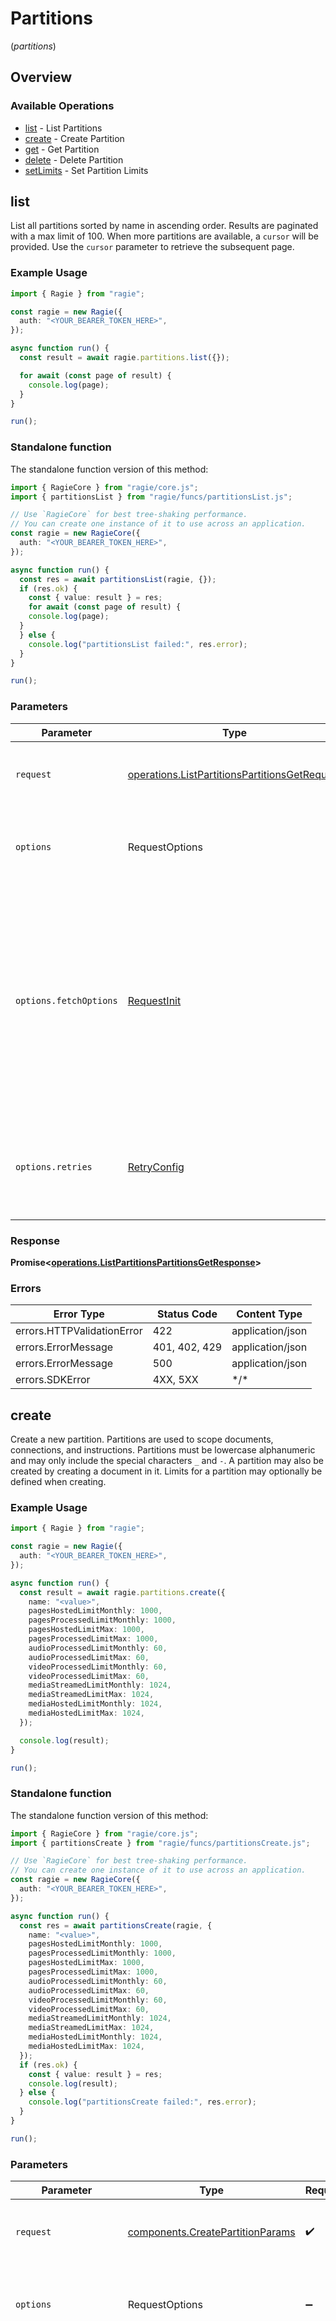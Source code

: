 # Partitions
(*partitions*)

## Overview

### Available Operations

* [list](#list) - List Partitions
* [create](#create) - Create Partition
* [get](#get) - Get Partition
* [delete](#delete) - Delete Partition
* [setLimits](#setlimits) - Set Partition Limits

## list

List all partitions sorted by name in ascending order. Results are paginated with a max limit of 100. When more partitions are available, a `cursor` will be provided. Use the `cursor` parameter to retrieve the subsequent page.

### Example Usage

<!-- UsageSnippet language="typescript" operationID="list_partitions_partitions_get" method="get" path="/partitions" -->
```typescript
import { Ragie } from "ragie";

const ragie = new Ragie({
  auth: "<YOUR_BEARER_TOKEN_HERE>",
});

async function run() {
  const result = await ragie.partitions.list({});

  for await (const page of result) {
    console.log(page);
  }
}

run();
```

### Standalone function

The standalone function version of this method:

```typescript
import { RagieCore } from "ragie/core.js";
import { partitionsList } from "ragie/funcs/partitionsList.js";

// Use `RagieCore` for best tree-shaking performance.
// You can create one instance of it to use across an application.
const ragie = new RagieCore({
  auth: "<YOUR_BEARER_TOKEN_HERE>",
});

async function run() {
  const res = await partitionsList(ragie, {});
  if (res.ok) {
    const { value: result } = res;
    for await (const page of result) {
    console.log(page);
  }
  } else {
    console.log("partitionsList failed:", res.error);
  }
}

run();
```

### Parameters

| Parameter                                                                                                                                                                      | Type                                                                                                                                                                           | Required                                                                                                                                                                       | Description                                                                                                                                                                    |
| ------------------------------------------------------------------------------------------------------------------------------------------------------------------------------ | ------------------------------------------------------------------------------------------------------------------------------------------------------------------------------ | ------------------------------------------------------------------------------------------------------------------------------------------------------------------------------ | ------------------------------------------------------------------------------------------------------------------------------------------------------------------------------ |
| `request`                                                                                                                                                                      | [operations.ListPartitionsPartitionsGetRequest](../../models/operations/listpartitionspartitionsgetrequest.md)                                                                 | :heavy_check_mark:                                                                                                                                                             | The request object to use for the request.                                                                                                                                     |
| `options`                                                                                                                                                                      | RequestOptions                                                                                                                                                                 | :heavy_minus_sign:                                                                                                                                                             | Used to set various options for making HTTP requests.                                                                                                                          |
| `options.fetchOptions`                                                                                                                                                         | [RequestInit](https://developer.mozilla.org/en-US/docs/Web/API/Request/Request#options)                                                                                        | :heavy_minus_sign:                                                                                                                                                             | Options that are passed to the underlying HTTP request. This can be used to inject extra headers for examples. All `Request` options, except `method` and `body`, are allowed. |
| `options.retries`                                                                                                                                                              | [RetryConfig](../../lib/utils/retryconfig.md)                                                                                                                                  | :heavy_minus_sign:                                                                                                                                                             | Enables retrying HTTP requests under certain failure conditions.                                                                                                               |

### Response

**Promise\<[operations.ListPartitionsPartitionsGetResponse](../../models/operations/listpartitionspartitionsgetresponse.md)\>**

### Errors

| Error Type                 | Status Code                | Content Type               |
| -------------------------- | -------------------------- | -------------------------- |
| errors.HTTPValidationError | 422                        | application/json           |
| errors.ErrorMessage        | 401, 402, 429              | application/json           |
| errors.ErrorMessage        | 500                        | application/json           |
| errors.SDKError            | 4XX, 5XX                   | \*/\*                      |

## create

Create a new partition. Partitions are used to scope documents, connections, and instructions. Partitions must be lowercase alphanumeric and may only include the special characters `_` and `-`. A partition may also be created by creating a document in it. Limits for a partition may optionally be defined when creating.

### Example Usage

<!-- UsageSnippet language="typescript" operationID="create_partition_partitions_post" method="post" path="/partitions" -->
```typescript
import { Ragie } from "ragie";

const ragie = new Ragie({
  auth: "<YOUR_BEARER_TOKEN_HERE>",
});

async function run() {
  const result = await ragie.partitions.create({
    name: "<value>",
    pagesHostedLimitMonthly: 1000,
    pagesProcessedLimitMonthly: 1000,
    pagesHostedLimitMax: 1000,
    pagesProcessedLimitMax: 1000,
    audioProcessedLimitMonthly: 60,
    audioProcessedLimitMax: 60,
    videoProcessedLimitMonthly: 60,
    videoProcessedLimitMax: 60,
    mediaStreamedLimitMonthly: 1024,
    mediaStreamedLimitMax: 1024,
    mediaHostedLimitMonthly: 1024,
    mediaHostedLimitMax: 1024,
  });

  console.log(result);
}

run();
```

### Standalone function

The standalone function version of this method:

```typescript
import { RagieCore } from "ragie/core.js";
import { partitionsCreate } from "ragie/funcs/partitionsCreate.js";

// Use `RagieCore` for best tree-shaking performance.
// You can create one instance of it to use across an application.
const ragie = new RagieCore({
  auth: "<YOUR_BEARER_TOKEN_HERE>",
});

async function run() {
  const res = await partitionsCreate(ragie, {
    name: "<value>",
    pagesHostedLimitMonthly: 1000,
    pagesProcessedLimitMonthly: 1000,
    pagesHostedLimitMax: 1000,
    pagesProcessedLimitMax: 1000,
    audioProcessedLimitMonthly: 60,
    audioProcessedLimitMax: 60,
    videoProcessedLimitMonthly: 60,
    videoProcessedLimitMax: 60,
    mediaStreamedLimitMonthly: 1024,
    mediaStreamedLimitMax: 1024,
    mediaHostedLimitMonthly: 1024,
    mediaHostedLimitMax: 1024,
  });
  if (res.ok) {
    const { value: result } = res;
    console.log(result);
  } else {
    console.log("partitionsCreate failed:", res.error);
  }
}

run();
```

### Parameters

| Parameter                                                                                                                                                                      | Type                                                                                                                                                                           | Required                                                                                                                                                                       | Description                                                                                                                                                                    |
| ------------------------------------------------------------------------------------------------------------------------------------------------------------------------------ | ------------------------------------------------------------------------------------------------------------------------------------------------------------------------------ | ------------------------------------------------------------------------------------------------------------------------------------------------------------------------------ | ------------------------------------------------------------------------------------------------------------------------------------------------------------------------------ |
| `request`                                                                                                                                                                      | [components.CreatePartitionParams](../../models/components/createpartitionparams.md)                                                                                           | :heavy_check_mark:                                                                                                                                                             | The request object to use for the request.                                                                                                                                     |
| `options`                                                                                                                                                                      | RequestOptions                                                                                                                                                                 | :heavy_minus_sign:                                                                                                                                                             | Used to set various options for making HTTP requests.                                                                                                                          |
| `options.fetchOptions`                                                                                                                                                         | [RequestInit](https://developer.mozilla.org/en-US/docs/Web/API/Request/Request#options)                                                                                        | :heavy_minus_sign:                                                                                                                                                             | Options that are passed to the underlying HTTP request. This can be used to inject extra headers for examples. All `Request` options, except `method` and `body`, are allowed. |
| `options.retries`                                                                                                                                                              | [RetryConfig](../../lib/utils/retryconfig.md)                                                                                                                                  | :heavy_minus_sign:                                                                                                                                                             | Enables retrying HTTP requests under certain failure conditions.                                                                                                               |

### Response

**Promise\<[components.Partition](../../models/components/partition.md)\>**

### Errors

| Error Type                 | Status Code                | Content Type               |
| -------------------------- | -------------------------- | -------------------------- |
| errors.HTTPValidationError | 422                        | application/json           |
| errors.ErrorMessage        | 401, 402, 429              | application/json           |
| errors.ErrorMessage        | 500                        | application/json           |
| errors.SDKError            | 4XX, 5XX                   | \*/\*                      |

## get

Get a partition by its ID. Includes usage information such as the number of documents and pages hosted and processed. The partition's limits are also included.

### Example Usage

<!-- UsageSnippet language="typescript" operationID="get_partition_partitions__partition_id__get" method="get" path="/partitions/{partition_id}" -->
```typescript
import { Ragie } from "ragie";

const ragie = new Ragie({
  auth: "<YOUR_BEARER_TOKEN_HERE>",
});

async function run() {
  const result = await ragie.partitions.get({
    partitionId: "<id>",
  });

  console.log(result);
}

run();
```

### Standalone function

The standalone function version of this method:

```typescript
import { RagieCore } from "ragie/core.js";
import { partitionsGet } from "ragie/funcs/partitionsGet.js";

// Use `RagieCore` for best tree-shaking performance.
// You can create one instance of it to use across an application.
const ragie = new RagieCore({
  auth: "<YOUR_BEARER_TOKEN_HERE>",
});

async function run() {
  const res = await partitionsGet(ragie, {
    partitionId: "<id>",
  });
  if (res.ok) {
    const { value: result } = res;
    console.log(result);
  } else {
    console.log("partitionsGet failed:", res.error);
  }
}

run();
```

### Parameters

| Parameter                                                                                                                                                                      | Type                                                                                                                                                                           | Required                                                                                                                                                                       | Description                                                                                                                                                                    |
| ------------------------------------------------------------------------------------------------------------------------------------------------------------------------------ | ------------------------------------------------------------------------------------------------------------------------------------------------------------------------------ | ------------------------------------------------------------------------------------------------------------------------------------------------------------------------------ | ------------------------------------------------------------------------------------------------------------------------------------------------------------------------------ |
| `request`                                                                                                                                                                      | [operations.GetPartitionPartitionsPartitionIdGetRequest](../../models/operations/getpartitionpartitionspartitionidgetrequest.md)                                               | :heavy_check_mark:                                                                                                                                                             | The request object to use for the request.                                                                                                                                     |
| `options`                                                                                                                                                                      | RequestOptions                                                                                                                                                                 | :heavy_minus_sign:                                                                                                                                                             | Used to set various options for making HTTP requests.                                                                                                                          |
| `options.fetchOptions`                                                                                                                                                         | [RequestInit](https://developer.mozilla.org/en-US/docs/Web/API/Request/Request#options)                                                                                        | :heavy_minus_sign:                                                                                                                                                             | Options that are passed to the underlying HTTP request. This can be used to inject extra headers for examples. All `Request` options, except `method` and `body`, are allowed. |
| `options.retries`                                                                                                                                                              | [RetryConfig](../../lib/utils/retryconfig.md)                                                                                                                                  | :heavy_minus_sign:                                                                                                                                                             | Enables retrying HTTP requests under certain failure conditions.                                                                                                               |

### Response

**Promise\<[components.PartitionDetail](../../models/components/partitiondetail.md)\>**

### Errors

| Error Type                 | Status Code                | Content Type               |
| -------------------------- | -------------------------- | -------------------------- |
| errors.HTTPValidationError | 422                        | application/json           |
| errors.ErrorMessage        | 401, 402, 429              | application/json           |
| errors.ErrorMessage        | 500                        | application/json           |
| errors.SDKError            | 4XX, 5XX                   | \*/\*                      |

## delete

Deletes a partition and all of its associated data. This includes connections, documents, and partition specific instructions. This operation is irreversible.

### Example Usage

<!-- UsageSnippet language="typescript" operationID="delete_partition_partitions__partition_id__delete" method="delete" path="/partitions/{partition_id}" -->
```typescript
import { Ragie } from "ragie";

const ragie = new Ragie({
  auth: "<YOUR_BEARER_TOKEN_HERE>",
});

async function run() {
  const result = await ragie.partitions.delete({
    partitionId: "<id>",
  });

  console.log(result);
}

run();
```

### Standalone function

The standalone function version of this method:

```typescript
import { RagieCore } from "ragie/core.js";
import { partitionsDelete } from "ragie/funcs/partitionsDelete.js";

// Use `RagieCore` for best tree-shaking performance.
// You can create one instance of it to use across an application.
const ragie = new RagieCore({
  auth: "<YOUR_BEARER_TOKEN_HERE>",
});

async function run() {
  const res = await partitionsDelete(ragie, {
    partitionId: "<id>",
  });
  if (res.ok) {
    const { value: result } = res;
    console.log(result);
  } else {
    console.log("partitionsDelete failed:", res.error);
  }
}

run();
```

### Parameters

| Parameter                                                                                                                                                                      | Type                                                                                                                                                                           | Required                                                                                                                                                                       | Description                                                                                                                                                                    |
| ------------------------------------------------------------------------------------------------------------------------------------------------------------------------------ | ------------------------------------------------------------------------------------------------------------------------------------------------------------------------------ | ------------------------------------------------------------------------------------------------------------------------------------------------------------------------------ | ------------------------------------------------------------------------------------------------------------------------------------------------------------------------------ |
| `request`                                                                                                                                                                      | [operations.DeletePartitionPartitionsPartitionIdDeleteRequest](../../models/operations/deletepartitionpartitionspartitioniddeleterequest.md)                                   | :heavy_check_mark:                                                                                                                                                             | The request object to use for the request.                                                                                                                                     |
| `options`                                                                                                                                                                      | RequestOptions                                                                                                                                                                 | :heavy_minus_sign:                                                                                                                                                             | Used to set various options for making HTTP requests.                                                                                                                          |
| `options.fetchOptions`                                                                                                                                                         | [RequestInit](https://developer.mozilla.org/en-US/docs/Web/API/Request/Request#options)                                                                                        | :heavy_minus_sign:                                                                                                                                                             | Options that are passed to the underlying HTTP request. This can be used to inject extra headers for examples. All `Request` options, except `method` and `body`, are allowed. |
| `options.retries`                                                                                                                                                              | [RetryConfig](../../lib/utils/retryconfig.md)                                                                                                                                  | :heavy_minus_sign:                                                                                                                                                             | Enables retrying HTTP requests under certain failure conditions.                                                                                                               |

### Response

**Promise\<[{ [k: string]: string }](../../models/.md)\>**

### Errors

| Error Type                 | Status Code                | Content Type               |
| -------------------------- | -------------------------- | -------------------------- |
| errors.HTTPValidationError | 422                        | application/json           |
| errors.ErrorMessage        | 401, 402, 429              | application/json           |
| errors.ErrorMessage        | 500                        | application/json           |
| errors.SDKError            | 4XX, 5XX                   | \*/\*                      |

## setLimits

Sets limits on a partition. Limits can be set on the total number of pages a partition can host and process. When the limit is reached, the partition will be disabled. A limit may be removed by setting it to `null`.

### Example Usage

<!-- UsageSnippet language="typescript" operationID="set_partition_limits_partitions__partition_id__limits_put" method="put" path="/partitions/{partition_id}/limits" -->
```typescript
import { Ragie } from "ragie";

const ragie = new Ragie({
  auth: "<YOUR_BEARER_TOKEN_HERE>",
});

async function run() {
  const result = await ragie.partitions.setLimits({
    partitionId: "<id>",
    partitionLimitParams: {
      pagesHostedLimitMonthly: 1000,
      pagesProcessedLimitMonthly: 1000,
      pagesHostedLimitMax: 1000,
      pagesProcessedLimitMax: 1000,
      videoProcessedLimitMonthly: 3600,
      videoProcessedLimitMax: 3600,
      audioProcessedLimitMonthly: 3600,
      audioProcessedLimitMax: 3600,
      mediaStreamedLimitMonthly: 1024,
      mediaStreamedLimitMax: 1024,
      mediaHostedLimitMonthly: 1024,
      mediaHostedLimitMax: 1024,
    },
  });

  console.log(result);
}

run();
```

### Standalone function

The standalone function version of this method:

```typescript
import { RagieCore } from "ragie/core.js";
import { partitionsSetLimits } from "ragie/funcs/partitionsSetLimits.js";

// Use `RagieCore` for best tree-shaking performance.
// You can create one instance of it to use across an application.
const ragie = new RagieCore({
  auth: "<YOUR_BEARER_TOKEN_HERE>",
});

async function run() {
  const res = await partitionsSetLimits(ragie, {
    partitionId: "<id>",
    partitionLimitParams: {
      pagesHostedLimitMonthly: 1000,
      pagesProcessedLimitMonthly: 1000,
      pagesHostedLimitMax: 1000,
      pagesProcessedLimitMax: 1000,
      videoProcessedLimitMonthly: 3600,
      videoProcessedLimitMax: 3600,
      audioProcessedLimitMonthly: 3600,
      audioProcessedLimitMax: 3600,
      mediaStreamedLimitMonthly: 1024,
      mediaStreamedLimitMax: 1024,
      mediaHostedLimitMonthly: 1024,
      mediaHostedLimitMax: 1024,
    },
  });
  if (res.ok) {
    const { value: result } = res;
    console.log(result);
  } else {
    console.log("partitionsSetLimits failed:", res.error);
  }
}

run();
```

### Parameters

| Parameter                                                                                                                                                                      | Type                                                                                                                                                                           | Required                                                                                                                                                                       | Description                                                                                                                                                                    |
| ------------------------------------------------------------------------------------------------------------------------------------------------------------------------------ | ------------------------------------------------------------------------------------------------------------------------------------------------------------------------------ | ------------------------------------------------------------------------------------------------------------------------------------------------------------------------------ | ------------------------------------------------------------------------------------------------------------------------------------------------------------------------------ |
| `request`                                                                                                                                                                      | [operations.SetPartitionLimitsPartitionsPartitionIdLimitsPutRequest](../../models/operations/setpartitionlimitspartitionspartitionidlimitsputrequest.md)                       | :heavy_check_mark:                                                                                                                                                             | The request object to use for the request.                                                                                                                                     |
| `options`                                                                                                                                                                      | RequestOptions                                                                                                                                                                 | :heavy_minus_sign:                                                                                                                                                             | Used to set various options for making HTTP requests.                                                                                                                          |
| `options.fetchOptions`                                                                                                                                                         | [RequestInit](https://developer.mozilla.org/en-US/docs/Web/API/Request/Request#options)                                                                                        | :heavy_minus_sign:                                                                                                                                                             | Options that are passed to the underlying HTTP request. This can be used to inject extra headers for examples. All `Request` options, except `method` and `body`, are allowed. |
| `options.retries`                                                                                                                                                              | [RetryConfig](../../lib/utils/retryconfig.md)                                                                                                                                  | :heavy_minus_sign:                                                                                                                                                             | Enables retrying HTTP requests under certain failure conditions.                                                                                                               |

### Response

**Promise\<[components.PartitionDetail](../../models/components/partitiondetail.md)\>**

### Errors

| Error Type                 | Status Code                | Content Type               |
| -------------------------- | -------------------------- | -------------------------- |
| errors.HTTPValidationError | 422                        | application/json           |
| errors.ErrorMessage        | 401, 402, 429              | application/json           |
| errors.ErrorMessage        | 500                        | application/json           |
| errors.SDKError            | 4XX, 5XX                   | \*/\*                      |
